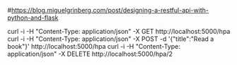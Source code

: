 #https://blog.miguelgrinberg.com/post/designing-a-restful-api-with-python-and-flask

curl -i -H "Content-Type: application/json" -X GET http://localhost:5000/hpa
curl -i -H "Content-Type: application/json" -X POST -d '{"title":"Read a book"}' http://localhost:5000/hpa
curl -i -H "Content-Type: application/json" -X DELETE http://localhost:5000/hpa/2
